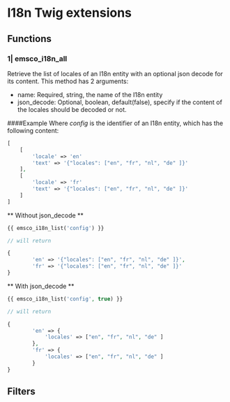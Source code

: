 # I18n Twig extensions

## Functions
### 1| emsco_i18n_all
Retrieve the list of locales of an I18n entity with an optional json decode for its content.
This method has 2 arguments:
- name: Required, string, the name of the I18n entity
- json_decode: Optional, boolean, default(false), specify if the content of the locales should be decoded or not.

####Example
Where _config_ is the identifier of an I18n entity, which has the following content:
```php
[
    [
        'locale' => 'en'
        'text' => '{"locales": ["en", "fr", "nl", "de" ]}'
    ],
    [
        'locale' => 'fr'
        'text' => '{"locales": ["en", "fr", "nl", "de" ]}'
    ]
]
```
** Without json_decode **
```php
{{ emsco_i18n_list('config') }}

// will return

{
        'en' => '{"locales": ["en", "fr", "nl", "de" ]}',
        'fr' => '{"locales": ["en", "fr", "nl", "de" ]}'
}
```
** With json_decode **
```php
{{ emsco_i18n_list('config', true) }}

// will return

{
        'en' => {
            'locales' => ["en", "fr", "nl", "de" ]
        },
        'fr' => {
            'locales' => ["en", "fr", "nl", "de" ]
        }
}
```

## Filters